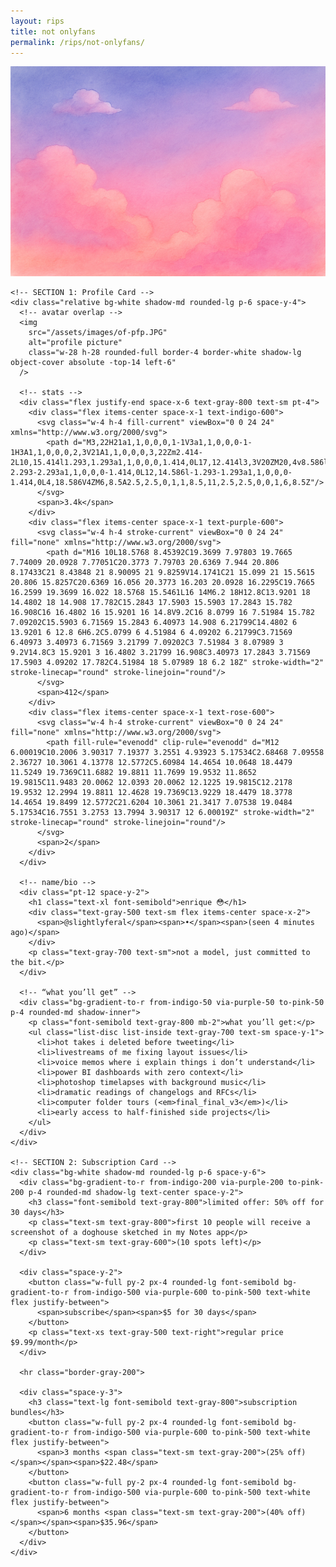 ```yaml
---
layout: rips
title: not onlyfans
permalink: /rips/not-onlyfans/
---
```


<div class="w-full bg-gray-50">
  <!-- cover image -->
  <img
    src="/assets/images/of-cover.jpg"
    alt="cover image"
    class="w-full h-40 object-cover object-center"
  />

  <div class="px-6 py-4 space-y-8">

    <!-- SECTION 1: Profile Card -->
    <div class="relative bg-white shadow-md rounded-lg p-6 space-y-4">
      <!-- avatar overlap -->
      <img
        src="/assets/images/of-pfp.JPG"
        alt="profile picture"
        class="w-28 h-28 rounded-full border-4 border-white shadow-lg object-cover absolute -top-14 left-6"
      />

      <!-- stats -->
      <div class="flex justify-end space-x-6 text-gray-800 text-sm pt-4">
        <div class="flex items-center space-x-1 text-indigo-600">
          <svg class="w-4 h-4 fill-current" viewBox="0 0 24 24" xmlns="http://www.w3.org/2000/svg">
            <path d="M3,22H21a1,1,0,0,0,1-1V3a1,1,0,0,0-1-1H3A1,1,0,0,0,2,3V21A1,1,0,0,0,3,22Zm2.414-2L10,15.414l1.293,1.293a1,1,0,0,0,1.414,0L17,12.414l3,3V20ZM20,4v8.586l-2.293-2.293a1,1,0,0,0-1.414,0L12,14.586l-1.293-1.293a1,1,0,0,0-1.414,0L4,18.586V4ZM6,8.5A2.5,2.5,0,1,1,8.5,11,2.5,2.5,0,0,1,6,8.5Z"/>
          </svg>
          <span>3.4k</span>
        </div>
        <div class="flex items-center space-x-1 text-purple-600">
          <svg class="w-4 h-4 stroke-current" viewBox="0 0 24 24" fill="none" xmlns="http://www.w3.org/2000/svg">
            <path d="M16 10L18.5768 8.45392C19.3699 7.97803 19.7665 7.74009 20.0928 7.77051C20.3773 7.79703 20.6369 7.944 20.806 8.17433C21 8.43848 21 8.90095 21 9.8259V14.1741C21 15.099 21 15.5615 20.806 15.8257C20.6369 16.056 20.3773 16.203 20.0928 16.2295C19.7665 16.2599 19.3699 16.022 18.5768 15.5461L16 14M6.2 18H12.8C13.9201 18 14.4802 18 14.908 17.782C15.2843 17.5903 15.5903 17.2843 15.782 16.908C16 16.4802 16 15.9201 16 14.8V9.2C16 8.0799 16 7.51984 15.782 7.09202C15.5903 6.71569 15.2843 6.40973 14.908 6.21799C14.4802 6 13.9201 6 12.8 6H6.2C5.0799 6 4.51984 6 4.09202 6.21799C3.71569 6.40973 3.40973 6.71569 3.21799 7.09202C3 7.51984 3 8.07989 3 9.2V14.8C3 15.9201 3 16.4802 3.21799 16.908C3.40973 17.2843 3.71569 17.5903 4.09202 17.782C4.51984 18 5.07989 18 6.2 18Z" stroke-width="2" stroke-linecap="round" stroke-linejoin="round"/>
          </svg>
          <span>412</span>
        </div>
        <div class="flex items-center space-x-1 text-rose-600">
          <svg class="w-4 h-4 stroke-current" viewBox="0 0 24 24" fill="none" xmlns="http://www.w3.org/2000/svg">
            <path fill-rule="evenodd" clip-rule="evenodd" d="M12 6.00019C10.2006 3.90317 7.19377 3.2551 4.93923 5.17534C2.68468 7.09558 2.36727 10.3061 4.13778 12.5772C5.60984 14.4654 10.0648 18.4479 11.5249 19.7369C11.6882 19.8811 11.7699 19.9532 11.8652 19.9815C11.9483 20.0062 12.0393 20.0062 12.1225 19.9815C12.2178 19.9532 12.2994 19.8811 12.4628 19.7369C13.9229 18.4479 18.3778 14.4654 19.8499 12.5772C21.6204 10.3061 21.3417 7.07538 19.0484 5.17534C16.7551 3.2753 13.7994 3.90317 12 6.00019Z" stroke-width="2" stroke-linecap="round" stroke-linejoin="round"/>
          </svg>
          <span>2</span>
        </div>
      </div>

      <!-- name/bio -->
      <div class="pt-12 space-y-2">
        <h1 class="text-xl font-semibold">enrique 😳</h1>
        <div class="text-gray-500 text-sm flex items-center space-x-2">
          <span>@slightlyferal</span><span>•</span><span>(seen 4 minutes ago)</span>
        </div>
        <p class="text-gray-700 text-sm">not a model, just committed to the bit.</p>
      </div>

      <!-- “what you’ll get” -->
      <div class="bg-gradient-to-r from-indigo-50 via-purple-50 to-pink-50 p-4 rounded-md shadow-inner">
        <p class="font-semibold text-gray-800 mb-2">what you’ll get:</p>
        <ul class="list-disc list-inside text-gray-700 text-sm space-y-1">
          <li>hot takes i deleted before tweeting</li>
          <li>livestreams of me fixing layout issues</li>
          <li>voice memos where i explain things i don’t understand</li>
          <li>power BI dashboards with zero context</li>
          <li>photoshop timelapses with background music</li>
          <li>dramatic readings of changelogs and RFCs</li>
          <li>computer folder tours (<em>final_final_v3</em>)</li>
          <li>early access to half-finished side projects</li>
        </ul>
      </div>
    </div>

    <!-- SECTION 2: Subscription Card -->
    <div class="bg-white shadow-md rounded-lg p-6 space-y-6">
      <div class="bg-gradient-to-r from-indigo-200 via-purple-200 to-pink-200 p-4 rounded-md shadow-lg text-center space-y-2">
        <h3 class="font-semibold text-gray-800">limited offer: 50% off for 30 days</h3>
        <p class="text-sm text-gray-800">first 10 people will receive a screenshot of a doghouse sketched in my Notes app</p>
        <p class="text-sm text-gray-600">(10 spots left)</p>
      </div>

      <div class="space-y-2">
        <button class="w-full py-2 px-4 rounded-lg font-semibold bg-gradient-to-r from-indigo-500 via-purple-600 to-pink-500 text-white flex justify-between">
          <span>subscribe</span><span>$5 for 30 days</span>
        </button>
        <p class="text-xs text-gray-500 text-right">regular price $9.99/month</p>
      </div>

      <hr class="border-gray-200">

      <div class="space-y-3">
        <h3 class="text-lg font-semibold text-gray-800">subscription bundles</h3>
        <button class="w-full py-2 px-4 rounded-lg font-semibold bg-gradient-to-r from-indigo-500 via-purple-600 to-pink-500 text-white flex justify-between">
          <span>3 months <span class="text-sm text-gray-200">(25% off)</span></span><span>$22.48</span>
        </button>
        <button class="w-full py-2 px-4 rounded-lg font-semibold bg-gradient-to-r from-indigo-500 via-purple-600 to-pink-500 text-white flex justify-between">
          <span>6 months <span class="text-sm text-gray-200">(40% off)</span></span><span>$35.96</span>
        </button>
      </div>
    </div>

  </div>
</div>
